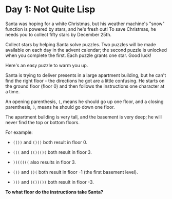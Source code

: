 # Day 1: Not Quite Lisp

Santa was hoping for a white Christmas, but his weather machine's "snow" function is powered by stars, and he's fresh out!
To save Christmas, he needs you to collect fifty stars by December 25th.

Collect stars by helping Santa solve puzzles.
Two puzzles will be made available on each day in the advent calendar; the second puzzle is unlocked when you complete the first.
Each puzzle grants one star. Good luck!

Here's an easy puzzle to warm you up.

Santa is trying to deliver presents in a large apartment building, but he can't find the right floor - the directions he got are a little confusing.
He starts on the ground floor (floor 0) and then follows the instructions one character at a time.

An opening parenthesis, `(`, means he should go up one floor, and a closing parenthesis, `)`, means he should go down one floor.

The apartment building is very tall, and the basement is very deep; he will never find the top or bottom floors.

For example:

- `(())` and `()()` both result in floor 0.

- `(((` and `(()(()(` both result in floor 3.

- `))(((((` also results in floor 3.

- `())` and `))(` both result in floor -1 (the first basement level).

- `)))` and `)())())` both result in floor -3.

**To what floor do the instructions take Santa?**
